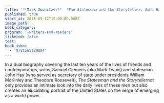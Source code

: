 ```yaml
---
title: '**Mark Zwonitzer**  *The Statesman and the Storyteller: John Hay, Mark Twain, and the Rise of American Imperialism*'
published: true
start_at: 2016-05-12T19:00:00.000Z
image_path:
book_category:
program: '-writers-and-readers'
ticketed: false
test:
book_isbn:
  - '9781565129894'
---
```



In a dual biography covering the last ten years of the lives of friends and contemporaries, writer Samuel Clemens (aka Mark Twain) and statesman John Hay (who served as secretary of state under presidents William McKinley and Theodore Roosevelt), *The Statesman and the Storyteller*not only provides an intimate look into the daily lives of these men but also creates an elucidating portrait of the United States on the verge of emerging as a world power.